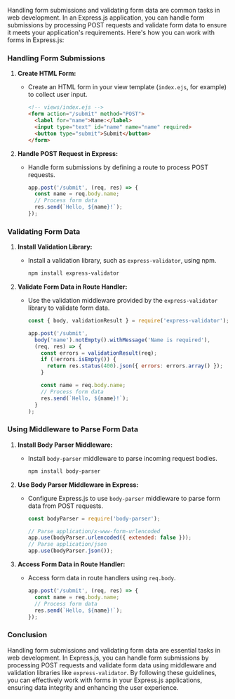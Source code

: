 Handling form submissions and validating form data are common tasks in web development. In an Express.js application, you can handle form submissions by processing POST requests and validate form data to ensure it meets your application's requirements. Here's how you can work with forms in Express.js:

### Handling Form Submissions

1. **Create HTML Form:**
   - Create an HTML form in your view template (`index.ejs`, for example) to collect user input.
     ```html
     <!-- views/index.ejs -->
     <form action="/submit" method="POST">
       <label for="name">Name:</label>
       <input type="text" id="name" name="name" required>
       <button type="submit">Submit</button>
     </form>
     ```

2. **Handle POST Request in Express:**
   - Handle form submissions by defining a route to process POST requests.
     ```javascript
     app.post('/submit', (req, res) => {
       const name = req.body.name;
       // Process form data
       res.send(`Hello, ${name}!`);
     });
     ```

### Validating Form Data

1. **Install Validation Library:**
   - Install a validation library, such as `express-validator`, using npm.
     ```bash
     npm install express-validator
     ```

2. **Validate Form Data in Route Handler:**
   - Use the validation middleware provided by the `express-validator` library to validate form data.
     ```javascript
     const { body, validationResult } = require('express-validator');

     app.post('/submit', 
       body('name').notEmpty().withMessage('Name is required'),
       (req, res) => {
         const errors = validationResult(req);
         if (!errors.isEmpty()) {
           return res.status(400).json({ errors: errors.array() });
         }

         const name = req.body.name;
         // Process form data
         res.send(`Hello, ${name}!`);
       }
     );
     ```

### Using Middleware to Parse Form Data

1. **Install Body Parser Middleware:**
   - Install `body-parser` middleware to parse incoming request bodies.
     ```bash
     npm install body-parser
     ```

2. **Use Body Parser Middleware in Express:**
   - Configure Express.js to use `body-parser` middleware to parse form data from POST requests.
     ```javascript
     const bodyParser = require('body-parser');

     // Parse application/x-www-form-urlencoded
     app.use(bodyParser.urlencoded({ extended: false }));
     // Parse application/json
     app.use(bodyParser.json());
     ```

3. **Access Form Data in Route Handler:**
   - Access form data in route handlers using `req.body`.
     ```javascript
     app.post('/submit', (req, res) => {
       const name = req.body.name;
       // Process form data
       res.send(`Hello, ${name}!`);
     });
     ```

### Conclusion

Handling form submissions and validating form data are essential tasks in web development. In Express.js, you can handle form submissions by processing POST requests and validate form data using middleware and validation libraries like `express-validator`. By following these guidelines, you can effectively work with forms in your Express.js applications, ensuring data integrity and enhancing the user experience.